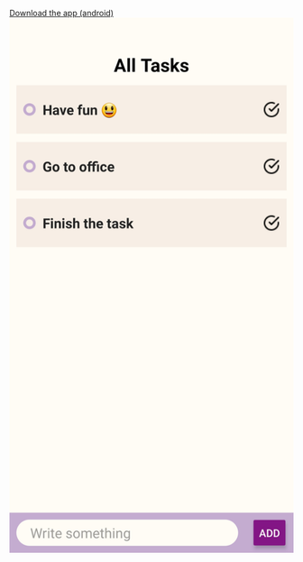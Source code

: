 <a href='https://drive.google.com/file/d/1w7fWF3f_jagLq5TVq1h5iKHuEssHNmwI/view?usp=sharing'>Download the app (android)</a>
<img src='./assets/todoAppHome.jpg'/>